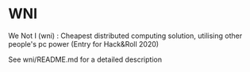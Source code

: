 # WNI
We Not I (wni) : Cheapest distributed computing solution, utilising other people's pc power (Entry for Hack&amp;Roll 2020)

See wni/README.md for a detailed description

